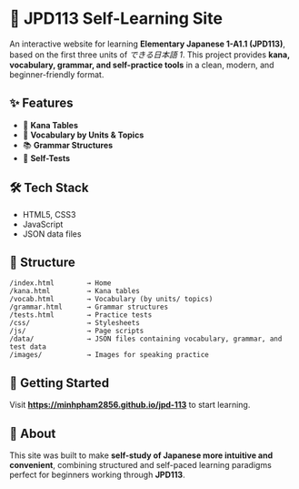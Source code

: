 # 📘 JPD113 Self-Learning Site

An interactive website for learning **Elementary Japanese 1-A1.1 (JPD113)**, based on the first three units of *できる日本語 1*.
This project provides **kana, vocabulary, grammar, and self-practice tools** in a clean, modern, and beginner-friendly format.

## ✨ Features

* 🎴 **Kana Tables**
* 📝 **Vocabulary by Units & Topics**
* 📚 **Grammar Structures**
* 🎯 **Self-Tests**

## 🛠️ Tech Stack

* HTML5, CSS3
* JavaScript
* JSON data files

## 📂 Structure

```
/index.html        → Home
/kana.html         → Kana tables
/vocab.html        → Vocabulary (by units/ topics)
/grammar.html      → Grammar structures
/tests.html        → Practice tests
/css/              → Stylesheets
/js/               → Page scripts
/data/             → JSON files containing vocabulary, grammar, and test data
/images/           → Images for speaking practice
```

## 🚀 Getting Started

Visit **https://minhpham2856.github.io/jpd-113** to start learning.

## 🎌 About

This site was built to make **self-study of Japanese more intuitive and convenient**, combining structured and self-paced learning paradigms perfect for beginners working through **JPD113**.
